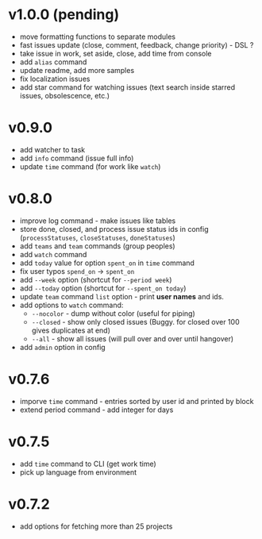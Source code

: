 # v1.0.0 (pending)

 - move formatting functions to separate modules
 - fast issues update (close, comment, feedback, change priority) - DSL ?
 - take issue in work, set aside, close, add time from console
 - add `alias` command
 - update readme, add more samples
 - fix localization issues
 - add star command for watching issues (text search inside starred issues, obsolescence, etc.)


# v0.9.0

 - add watcher to task
 - add `info` command (issue full info)
 - update `time` command (for work like `watch`)

# v0.8.0

 - improve log command - make issues like tables
 - store done, closed, and process issue status ids in config (`processStatuses`, `closeStatuses`, `doneStatuses`)
 - add `teams` and `team` commands (group peoples)
 - add `watch` command
 - add `today` value for option `spent_on` in `time` command
 - fix user typos `spend_on` -> `spent_on`
 - add `--week` option (shortcut for `--period week`)
 - add `--today` option (shortcut for `--spent_on today`)
 - update `team` command `list` option - print **user names** and ids.
 - add options to `watch` command:
   - `--nocolor` - dump without color (useful for piping)
   - `--closed`  - show only closed issues (Buggy. for closed over 100 gives duplicates at end)
   - `--all`     - show all issues (will pull over and over until hangover)
 - add `admin` option in config


# v0.7.6

 - imporve `time` command - entries sorted by user id and printed by block
 - extend period command - add integer for days

# v0.7.5

 - add `time` command to CLI (get work time)
 - pick up language from environment

# v0.7.2

 - add options for fetching more than 25 projects
